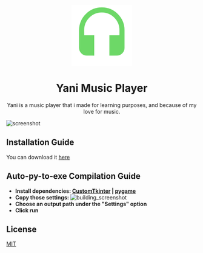 <p align=center><img src="resources/images/yani-logo.png"></p>

# <h1 align=center>Yani Music Player</h1>

<p align=center>Yani is a music player that i made for learning purposes, and because of my love for music.</p>



![screenshot](https://user-images.githubusercontent.com/104094613/214934165-669139bd-b502-422f-9be2-f485d19be37c.png)





## Installation Guide

You can download it [here](https://github.com/theresnoexit/Yani/releases/download/2.0/Yani.rar)

## Auto-py-to-exe Compilation Guide
- **Install dependencies: [CustomTkinter](https://github.com/TomSchimansky/CustomTkinter) | [pygame](https://github.com/pygame/pygame)**
- **Copy those settings:**
![building_screenshot](https://user-images.githubusercontent.com/104094613/212499145-d772dd31-12c0-4f79-b088-26c3ec34ce2d.png)
- **Choose an output path under the "Settings" option**
- **Click run**


    
## License

[MIT](https://choosealicense.com/licenses/mit/)

